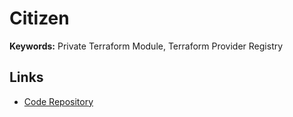 # Citizen

**Keywords:** Private Terraform Module, Terraform Provider Registry

## Links

- [Code Repository](https://github.com/outsideris/citizen)

